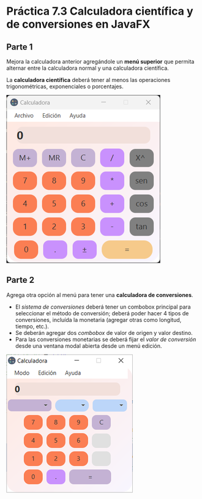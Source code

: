 # Práctica 7.3 Calculadora científica y de conversiones en JavaFX

## Parte 1

Mejora la calculadora anterior agregándole un **menú superior** que permita alternar entre la calculadora normal y una calculadora científica.

La **calculadora científica** deberá tener al menos las operaciones trigonométricas, exponenciales o porcentajes.

![](media/bdec2b6b440937887cd40bd8192d909d.png) 

## Parte 2

Agrega otra opción al menú para tener una **calculadora de conversiones**.

- El *sistema de conversiones* deberá tener un combobox principal para seleccionar el método de conversión; deberá poder hacer 4 tipos de conversiones, incluída la monetaria (agregar otras como longitud, tiempo, etc.). 
- Se deberán agregar dos *combobox* de valor de origen y valor destino. 
- Para las conversiones monetarias se deberá fijar el *valor de conversión* desde una ventana modal abierta desde un menú edición.

![](media/126bf43674a0d594d81f65c6646a27ef.png)